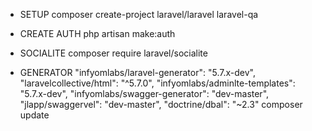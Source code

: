 - SETUP
composer create-project laravel/laravel laravel-qa

- CREATE AUTH
php artisan make:auth

- SOCIALITE
composer require laravel/socialite

- GENERATOR
"infyomlabs/laravel-generator": "5.7.x-dev",
"laravelcollective/html": "^5.7.0",
"infyomlabs/adminlte-templates": "5.7.x-dev",
"infyomlabs/swagger-generator": "dev-master",
"jlapp/swaggervel": "dev-master",
"doctrine/dbal": "~2.3"
composer update
